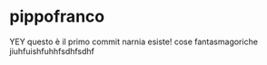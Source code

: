 # pippofranco
YEY questo è il primo commit
narnia esiste!
cose fantasmagoriche
jiuhfuishfuhhfsdhfsdhf